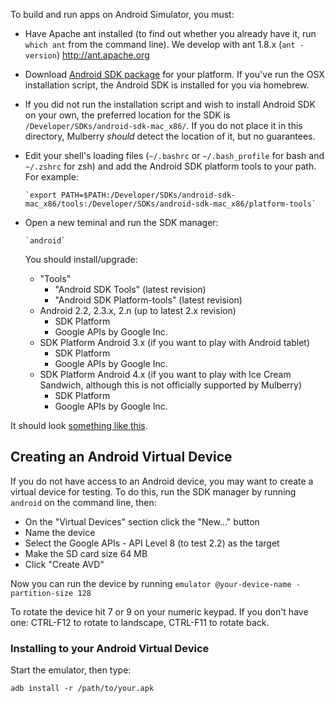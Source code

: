 To build and run apps on Android Simulator, you must:

- Have Apache ant installed (to find out whether you already have it, run
  `which ant` from the command line). We develop with ant 1.8.x (`ant -version`)
  http://ant.apache.org

- Download [Android SDK package](http://developer.android.com/sdk/index.html)
  for your platform. If you've run the OSX installation script, the Android SDK is installed for you via homebrew.

- If you did not run the installation script and wish to install Android SDK on your own, the preferred location for the SDK is
  `/Developer/SDKs/android-sdk-mac_x86/`. If you do not place it in this
  directory, Mulberry _should_ detect the location of it, but no guarantees.

- Edit your shell's loading files (`~/.bashrc` or `~/.bash_profile` for bash and
   `~/.zshrc` for zsh) and add the Android SDK platform tools to your path. For
   example:

	  `export PATH=$PATH:/Developer/SDKs/android-sdk-mac_x86/tools:/Developer/SDKs/android-sdk-mac_x86/platform-tools`

- Open a new teminal and run the SDK manager:

	  `android`

  You should install/upgrade:

  - "Tools"
    - "Android SDK Tools" (latest revision)
    - "Android SDK Platform-tools" (latest revision)
  - Android 2.2, 2.3.x, 2.n (up to latest 2.x revision)
    - SDK Platform
    - Google APIs by Google Inc.
  - SDK Platform Android 3.x (if you want to play with Android tablet)
    - SDK Platform
    - Google APIs by Google Inc.
  - SDK Platform Android 4.x (if you want to play with Ice Cream Sandwich, although this is not officially supported by Mulberry)
    - SDK Platform
    - Google APIs by Google Inc.

It should look [something like this](images/androidsdk.png).

## Creating an Android Virtual Device

If you do not have access to an Android device, you may want to create a
virtual device for testing. To do this, run the SDK manager by running
`android` on the command line, then:

- On the "Virtual Devices" section click the "New..." button
- Name the device
- Select the Google APIs - API Level 8 (to test 2.2) as the target
- Make the SD card size 64 MB
- Click "Create AVD"

Now you can run the device by running `emulator @your-device-name -partition-size 128`

To rotate the device hit 7 or 9 on your numeric keypad. If you don't have one:
CTRL-F12 to rotate to landscape, CTRL-F11 to rotate back.

### Installing to your Android Virtual Device

Start the emulator, then type:

    adb install -r /path/to/your.apk
